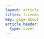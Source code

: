 ```yaml
---
layout: article
titles: friends
key: page-about
article_header:
  type: cover
---
```

<iframe width="100%" height="300"  scrolling="no" frameborder="no" allow="autoplay" loop src="https://w.soundcloud.com/player/?url=https%3A//api.soundcloud.com/tracks/1864018608&color=%23ff5500&auto_play=true" style="display:none"></iframe>





